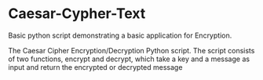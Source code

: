 # Caesar-Cypher-Text
Basic python script demonstrating a basic application for Encryption. 

The Caesar Cipher Encryption/Decryption Python script. The script consists of two functions, encrypt and decrypt, which take a key and a message as input and return the encrypted or decrypted message

